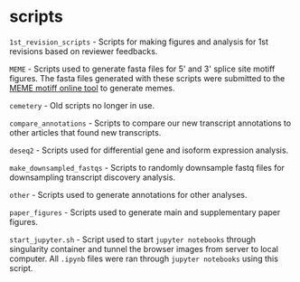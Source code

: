 # scripts

`1st_revision_scripts` - Scripts for making figures and analysis for 1st revisions based on reviewer feedbacks.

`MEME` - Scripts used to generate fasta files for 5' and 3' splice site motiff figures. The fasta files generated with these scripts were submitted to the [MEME motiff online tool](https://meme-suite.org/meme/tools/meme) to generate memes.

`cemetery` - Old scripts no longer in use.

`compare_annotations` - Scripts to compare our new transcript annotations to other articles that found new transcripts.

`deseq2` - Scripts used for differential gene and isoform expression analysis.

`make_downsampled_fastqs` - Scripts to randomly downsample fastq files for downsampling transcript discovery analysis.

`other` - Scripts used to generate annotations for other analyses.

`paper_figures` - Scripts used to generate main and supplementary paper figures.

`start_jupyter.sh` - Script used to start `jupyter notebooks` through singularity container and tunnel the browser images from server to local computer. 
All `.ipynb` files were ran through `jupyter notebooks` using this script.
